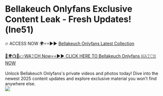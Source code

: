 # Bellakeuch Onlyfans Exclusive Content Leak - Fresh Updates! (lne51)

🔥 ACCESS NOW 🌍==►► <a href="https://tinyurl.com/kvy9nzfs" rel="nofollow">Bellakeuch Onlyfans Latest Collection</a>
<br><br>
[🔴🌍📺📱👉WA𝚃CH Now==►► CLICK HERE TO Bellakeuch Onlyfans 𝚆𝙰𝚃𝙲𝙷 NOW](https://tinyurl.com/kvy9nzfs)
<br><br>
Unlock Bellakeuch Onlyfans's private videos and photos today! Dive into the newest 2025 content updates and explore exclusive material you won’t find anywhere else.
<br>
<a href="https://tinyurl.com/kvy9nzfs" rel="nofollow" data-target="animated-image.originalLink"><img src="https://camo.githubusercontent.com/8a4f000d20f83aca3bf7ec5f350d767afa0574a8a352519fd8cfa583a6f93a33/68747470733a2f2f692e696d6775722e636f6d2f644a486b345a712e676966" data-canonical-src="https://i.imgur.com/dJHk4Zq.gif" style="max-width: 100%; display: inline-block;" data-target="animated-image.originalImage"></a>
<br>
